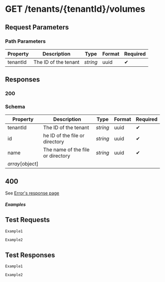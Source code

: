 # **GET**   /tenants/{tenantId}/volumes

## __Request Parameters__

### Path Parameters

   | Property | Description          | Type     | Format | Required |
   | -------- | -------------------- | -------- | ------ | ----------- |
   | tenantId | The ID of the tenant | _string_ | uuid   | ✔           |

## __Responses__

### __200__

### Schema

| Property        | Description                       | Type     | Format | Required |
| --------------- | --------------------------------- | -------- | ------ | ----------- |
| tenantId        | The ID of the tenant              | _string_ | uuid   | ✔           |
| id              | he ID of the file or directory    | _string_ | uuid   | ✔           |
| name            | The name of the file or directory | _string_ | uuid   | ✔           |
| _array_[object] |                                   |          |        |             |

## 400

See [Error's response page](errors.md)

##### Examples

## __Test Requests__

```cURL tab= 
Example1
```

```C# tab=
Example2
```

## __Test Responses__

```cURL tab= 
Example1
```

```C# tab=
Example2
```
